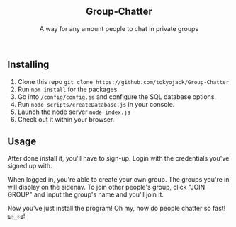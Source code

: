 <h2  align="center">Group-Chatter</h2>
<p  align="center">A way for any amount people to chat in private groups</p>

<br/>

## Installing

1. Clone this repo ```git clone https://github.com/tokyojack/Group-Chatter```
2. Run ```npm install``` for the packages
3. Go into ```/config/config.js``` and configure the SQL database options.
4. Run ```node scripts/createDatabase.js``` in your console.
5. Launch the node server ```node index.js```
6. Check out it within your browser.

## Usage

After done install it, you'll have to sign-up. Login with the credentials you've signed up with. 

When logged in, you're able to create your own group. The groups you're in will display on the sidenav. To join other people's group,
click "JOIN GROUP" and input the group's name and you'll join it.

Now you've just install the program! Oh my, how do people chatter so fast!  ```≧☉_☉≦```!
